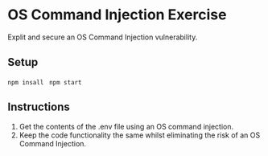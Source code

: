 # OS Command Injection Exercise 

Explit and secure an OS Command Injection vulnerability. 

## Setup
```npm insall```
``` npm start```

## Instructions 
1. Get the contents of the .env file using an OS command injection.
2. Keep the code functionality the same whilst eliminating the risk of an OS Command Injection.
